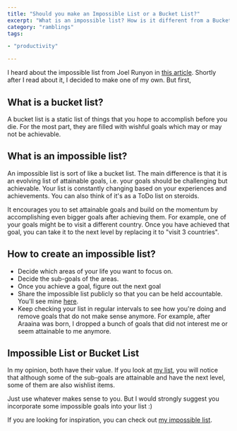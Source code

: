 ```yaml
---
title: "Should you make an Impossible List or a Bucket List?"
excerpt: "What is an impossible list? How is it different from a Bucket List? Let's find out"
category: "ramblings"
tags:

- "productivity"

---
```


I heard about the impossible list from Joel Runyon in [this article](http://impossiblehq.com/impossible-list/). Shortly after I read about it, I decided to make one of my own. But first,

## What is a bucket list?

A bucket list is a static list of things that you hope to accomplish before you die. For the most part, they are filled with wishful goals which may or may not be achievable.

## What is an impossible list?

An impossible list is sort of like a bucket list. The main difference is that it is an evolving list of attainable goals, i.e. your goals should be challenging but achievable. Your list is constantly changing based on your experiences and achievements. You can also think of it's as a ToDo list on steroids.

It encourages you to set attainable goals and build on the momentum by accomplishing even bigger goals after achieving them. For example, one of your goals might be to visit a different country. Once you have achieved that goal, you can take it to the next level by replacing it to "visit 3 countries".

## How to create an impossible list?

- Decide which areas of your life you want to focus on.
- Decide the sub-goals of the areas.
- Once you achieve a goal, figure out the next goal
- Share the impossible list publicly so that you can be held accountable. You’ll see mine [here](/impossible-list).
- Keep checking your list in regular intervals to see how you're doing and remove goals that do not make sense anymore. For example, after Araaina was born, I dropped a bunch of goals that did not interest me or seem attainable to me anymore.

## Impossible List or Bucket List

In my opinion, both have their value. If you look at [my list](/impossible-list), you will notice that although some of the sub-goals are attainable and have the next level, some of them are also wishlist items.

Just use whatever makes sense to you. But I would strongly suggest you incorporate some impossible goals into your list :)

If you are looking for inspiration, you can check out [my impossible list](/impossible-list).
